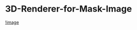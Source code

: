 # 3D-Renderer-for-Mask-Image
[!image](https://github.com/XiangyuSu611/3D-Renderer-for-Mask-Image/blob/main/ADE_val_00000631.jpg)
